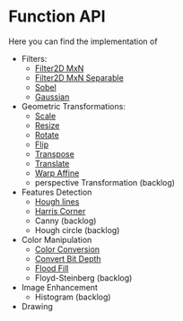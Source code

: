 # Function API

Here you can find the implementation of
* Filters:
    * [Filter2D MxN](/Filters/Filter2D)
    * [Filter2D MxN Separable](/Filters/SepFilter2D)
    * [Sobel](/Filters/Sobel)
    * [Gaussian](/Gaussian)
* Geometric Transformations:
    * [Scale](/Geometric%20Transformations/Scale)
    * [Resize](/Geometric%20Transformations/Resize)
    * [Rotate](/Geometric%20Transformations/Rotate)
    * [Flip](/Geometric%20Transformations/Flip)
    * [Transpose](/Geometric%20Transformations/Transpose)
    * [Translate](/Geometric%20Transformations/Translate)
    * [Warp Affine](/Geometric%20Transformations/WarpAffine)
    * perspective Transformation (backlog)
* Features Detection
    * [Hough lines](/Features%20Detection/HoughLines)
    * [Harris Corner](/Features%20Detection/HarrisCorner)
    * Canny (backlog)
    * Hough circle (backlog)
* Color Manipulation
    * [Color Conversion](/Color%20Manipulation/ColorConvert)
    * [Convert Bit Depth](/Color%20Manipulation/ConvertBitDepth)
    * [Flood Fill](/Color%20Manipulation/FloodFill)
    * Floyd-Steinberg (backlog)
* Image Enhancement
    * Histogram (backlog)
* Drawing
    

